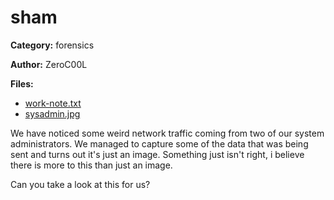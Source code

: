 # sham
**Category:** forensics

**Author:** ZeroC00L

**Files:**
* [work-note.txt](./work-note.txt)
* [sysadmin.jpg](./sysadmin.jpg)

We have noticed some weird network traffic coming from two of our system administrators.
We managed to capture some of the data that was being sent and turns out it's just an image.
Something just isn't right, i believe there is more to this than just an image.

Can you take a look at this for us?
